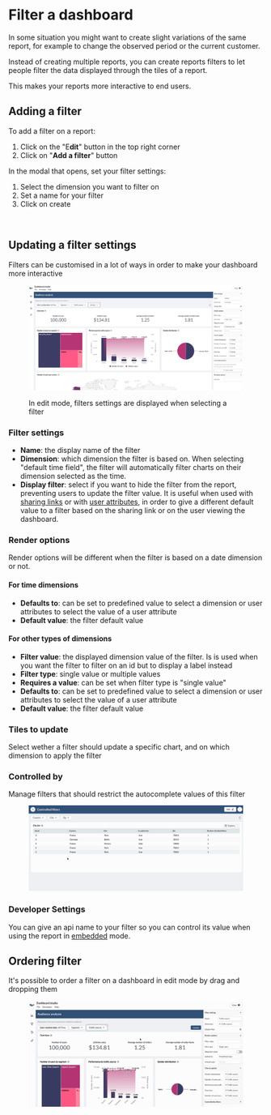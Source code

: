 # Filter a dashboard

In some situation you might want to create slight variations of the same report, for example to change the observed period or the current customer.&#x20;

Instead of creating multiple reports, you can create reports filters to let people filter the data displayed through the tiles of a report.&#x20;

This makes your reports more interactive to end users.

## Adding a filter

To add a filter on a report:

1. Click on the "E**dit**" button in the top right corner
2. Click on "**Add a filter**" button

In the modal that opens, set your filter settings:&#x20;

1. Select the dimension you want to filter on
2. Set a name for your filter
3. Click on create

<figure><img src="../../.gitbook/assets/Screen Cast 2023-05-30 at 12.24.59 PM.gif" alt=""><figcaption></figcaption></figure>

## Updating a filter settings

Filters can be customised in a lot of ways in order to make your dashboard more interactive

<figure><img src="../../.gitbook/assets/image.png" alt=""><figcaption><p>In edit mode, filters settings are displayed when selecting a filter</p></figcaption></figure>

### Filter settings

* **Name**: the display name of the filter
* **Dimension**: which dimension the filter is based on. When selecting "default time field", the filter will automatically filter charts on their dimension selected as the time.
* **Display filter**: select if you want to hide the filter from the report, preventing users to update the filter value. It is useful when used with [sharing links](../../workspace/sharing-and-collaboration/share-a-report-by-link.md) or with [user attributes](../../user-management/user-attributes.md), in order to give a different default value to a filter based on the sharing link or on the user viewing the dashboard.

### Render options

Render options will be different when the filter is based on a date dimension or not.

#### For time dimensions

* **Defaults to**: can be set to predefined value to select a dimension or user attributes to select the value of a user attribute
* **Default value**: the filter default value

#### For other types of dimensions

* **Filter value**: the displayed dimension value of the filter. Is is used when you want the filter to filter on an id but to display a label instead
* **Filter type**: single value or multiple values
* **Requires a value**: can be set when filter type is "single value"
* **Defaults to**: can be set to predefined value to select a dimension or user attributes to select the value of a user attribute
* **Default value**: the filter default value

### Tiles to update

Select wether a filter should update a specific chart, and on which dimension to apply the filter

### Controlled by

Manage filters that should restrict the autocomplete values of this filter

<figure><img src="../../.gitbook/assets/Screen Cast 2023-05-30 at 12.45.00 PM.gif" alt=""><figcaption></figcaption></figure>

### **Developer Settings**

You can give an api name to your filter so you can control its value when using the report in [embedded](../../embedding/embedding-api.md#access-your-filters-api-name) mode.

## Ordering filter

It's possible to order a filter on a dashboard in edit mode by drag and dropping them&#x20;

<figure><img src="../../.gitbook/assets/Screen Cast 2023-05-30 at 12.43.09 PM.gif" alt=""><figcaption></figcaption></figure>
